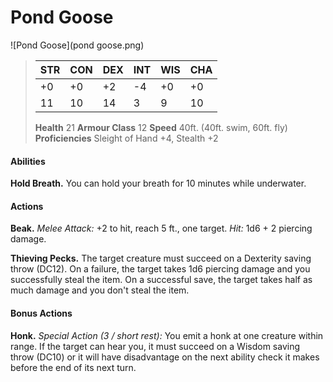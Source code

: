 # Pond Goose

![Pond Goose](pond goose.png)

> | STR  | CON  | DEX  | INT  | WIS  | CHA  |
> | ---- | ---- | ---- | ---- | ---- | ---- |
> | +0   | +0   | +2   | -4   | +0   | +0   |
> | 11   | 10   | 14   | 3    | 9    | 10   |
>
> **Health** 21
> **Armour Class** 12
> **Speed** 40ft. (40ft. swim, 60ft. fly)
> **Proficiencies** Sleight of Hand +4, Stealth +2

#### Abilities

**Hold Breath.** You can hold your breath for 10 minutes while underwater.

#### Actions

**Beak.** *Melee Attack:* +2 to hit, reach 5 ft., one target. *Hit:* 1d6 + 2 piercing damage.

**Thieving Pecks.** The target creature must succeed on a Dexterity saving throw (DC12). On a failure, the target takes 1d6 piercing damage and you successfully steal the item. On a successful save, the target takes half as much damage and you don't steal the item. 

#### Bonus Actions

**Honk.**  *Special Action (3 / short rest):* You emit a honk at one creature within range. If the target can hear you, it must succeed on a Wisdom saving throw (DC10) or it will have disadvantage on the next ability check it makes before the end of its next turn.